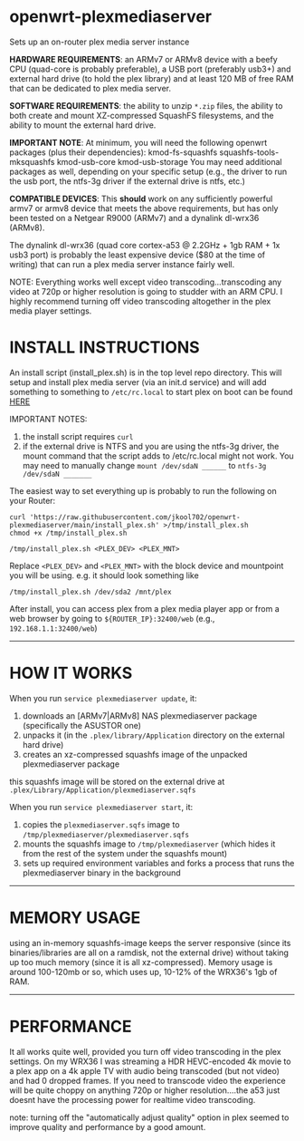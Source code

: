 # openwrt-plexmediaserver
Sets up an on-router plex media server instance

**HARDWARE REQUIREMENTS**: an ARMv7 or ARMv8 device with a beefy CPU (quad-core is probably preferable), a USB port (preferably usb3+) and external hard drive (to hold the plex library) and at least 120 MB of free RAM that can be dedicated to plex media server. 

**SOFTWARE REQUIREMENTS**: the ability to unzip `*.zip` files, the ability to both create and mount XZ-compressed SquashFS filesystems, and the ability to mount the external hard drive.

**IMPORTANT NOTE**: At minimum, you will need the following openwrt packages (plus their dependencies):  kmod-fs-squashfs squashfs-tools-mksquashfs kmod-usb-core kmod-usb-storage
You may need additional packages as well, depending on your specific setup (e.g., the driver to run the usb port, the ntfs-3g driver if the external drive is ntfs, etc.)

**COMPATIBLE DEVICES**: This **should** work on any sufficiently powerful armv7 or armv8 device that meets the above requirements, but has only been tested on a Netgear R9000 (ARMv7) and a dynalink dl-wrx36 (ARMv8).

The dynalink dl-wrx36 (quad core cortex-a53 @ 2.2GHz + 1gb RAM + 1x usb3 port) is probably the least expensive device ($80 at the time of writing) that can run a plex media server instance fairly well.

NOTE: Everything works well except video transcoding...transcoding any video at 720p or higher resolution is going to studder with an ARM CPU. I highly recommend turning off video transcoding altogether in the plex media player settings. 

# INSTALL INSTRUCTIONS

An install script (install_plex.sh) is in the top level repo directory. This will setup and install plex media server (via an init.d service) and will add something to something to `/etc/rc.local` to start plex on boot can be found [HERE](https://github.com/jkool702/openwrt-plexmediaserver/blob/main/install_plex.sh) 

IMPORTANT NOTES:
1. the install script requires `curl`
2. if the external drive is NTFS and you are using the ntfs-3g driver, the mount command that the script adds to /etc/rc.local might not work. You may need to manually change `mount /dev/sdaN ______` to `ntfs-3g /dev/sdaN _______`

The easiest way to set everything up is probably to run the following on your Router:

    curl 'https://raw.githubusercontent.com/jkool702/openwrt-plexmediaserver/main/install_plex.sh' >/tmp/install_plex.sh
    chmod +x /tmp/install_plex.sh

    /tmp/install_plex.sh <PLEX_DEV> <PLEX_MNT>

Replace `<PLEX_DEV>` and `<PLEX_MNT>` with the block device and mountpoint you will be using. e.g. it should look something like

    /tmp/install_plex.sh /dev/sda2 /mnt/plex

After install, you can access plex from a plex media player app or from a web browser by going to `${ROUTER_IP}:32400/web` (e.g., `192.168.1.1:32400/web`)

***

# HOW IT WORKS

When you run `service plexmediaserver update`, it:

1. downloads an [ARMv7|ARMv8] NAS plexmediaserver package (specifically the ASUSTOR one)
2. unpacks it (in the `.plex/library/Application` directory on the external hard drive)
3. creates an xz-compressed squashfs image of the unpacked plexmediaserver package

this squashfs image will be stored on the external drive at `.plex/Library/Application/plexmediaserver.sqfs`

When you run `service plexmediaserver start`, it:

1. copies the `plexmediaserver.sqfs` image to `/tmp/plexmediaserver/plexmediaserver.sqfs`
2. mounts the squashfs image to `/tmp/plexmediaserver` (which hides it from the rest of the system under the squashfs mount)
3. sets up required environment variables and forks a process that runs the plexmediaserver binary in the background

***

# MEMORY USAGE

using an in-memory squashfs-image keeps the server responsive (since its binaries/libraries are all on a ramdisk, not the external drive) without taking up too much memory (since it is all xz-compressed). Memory usage is around 100-120mb or so, which uses up, 10-12% of the WRX36's 1gb of RAM.

***

# PERFORMANCE

It all works quite well, provided you turn off video transcoding in the plex settings. On my WRX36 I was streaming a HDR HEVC-encoded 4k movie to a plex app on a 4k apple TV with audio being transcoded (but not video) and had 0 dropped frames. If you need to transcode video the experience will be quite choppy on anything 720p or higher resolution....the a53 just doesnt have the processing power for realtime video transcoding.

note: turning off the "automatically adjust quality" option in plex seemed to improve quality and performance by a good amount.
